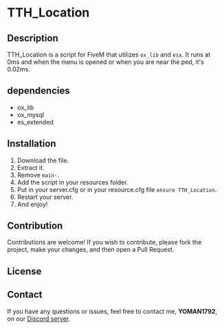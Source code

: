 # TTH_Location

## Description

TTH_Location is a script for FiveM that utilizes `ox_lib` and `esx`.
It runs at 0ms and when the menu is opened or when you are near the ped, it's 0.02ms.

## dependencies

- ox_lib
- ox_mysql
- es_extended

## Installation

1. Download the file.
2. Extract it.
3. Remove `main-`.
4. Add the script in your resources folder.
5. Put in your server.cfg or in your resource.cfg file ``ensure TTH_Location``.
6. Restart your server.
7. And enjoy!

## Contribution

Contributions are welcome! If you wish to contribute, please fork the project, make your changes, and then open a Pull Request.

## License



## Contact

If you have any questions or issues, feel free to contact me, **YOMAN1792**, on our [Discord server](https://discord.gg/7B8PmPCn). 
